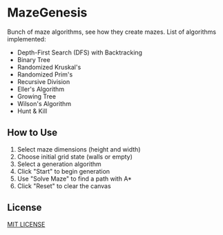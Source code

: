 # MazeGenesis
Bunch of maze algorithms, see how they create mazes. List of algorithms implemented:

- Depth-First Search (DFS) with Backtracking
- Binary Tree
- Randomized Kruskal's
- Randomized Prim's
- Recursive Division
- Eller's Algorithm
- Growing Tree
- Wilson's Algorithm
- Hunt & Kill

## How to Use
1. Select maze dimensions (height and width)
2. Choose initial grid state (walls or empty)
3. Select a generation algorithm
4. Click "Start" to begin generation
5. Use "Solve Maze" to find a path with A*
6. Click "Reset" to clear the canvas

## License
[MIT LICENSE](/LICENSE)
